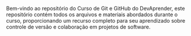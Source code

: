 Bem-vindo ao repositório do Curso de Git e GitHub do DevAprender, este repositório contém todos os arquivos e materiais abordados durante o curso, proporcionando um recurso completo para seu aprendizado sobre controle de versão e colaboração em projetos de software.
